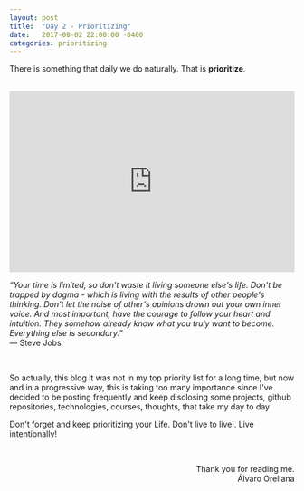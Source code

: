 ```yaml
---
layout: post
title:  "Day 2 - Prioritizing"
date:   2017-08-02 22:00:00 -0400
categories: prioritizing
---
```


There is something that daily we do naturally. That is <b>prioritize</b>.<br/><br/>


<p style="text-align: center">
<iframe width="100%" height="320" src="https://www.youtube.com/embed/UF8uR6Z6KLc" frameborder="0" allowfullscreen></iframe>

<i>“Your time is limited, so don't waste it living someone else's life. Don't be trapped by dogma - which is living with the results of other people's thinking. Don't let the noise of other's opinions drown out your own inner voice. And most important, have the courage to follow your heart and intuition. They somehow already know what you truly want to become. Everything else is secondary.”</i><br/>
― Steve Jobs
</p>
<br/>

So actually, this blog it was not in my top priority list for a long time, but now and in a progressive way, this is taking too many importance since I've decided to be posting frequently and keep disclosing some projects, github repositories, technologies, courses, thoughts, that take my day to day

Don't forget and keep prioritizing your Life. Don't live to live!. Live intentionally!

<br/>
<p style="text-align: right">
Thank you for reading me.<br>
&Aacute;lvaro Orellana
</p>